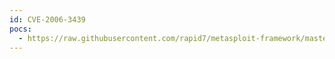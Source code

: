 ```yaml
---
id: CVE-2006-3439
pocs:
  - https://raw.githubusercontent.com/rapid7/metasploit-framework/master/modules/exploits/windows/smb/ms06_040_netapi.rb
---
```

